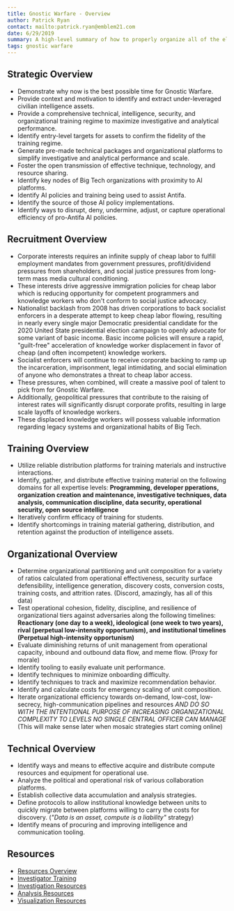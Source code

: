 ```yaml
---
title: Gnostic Warfare - Overview
author: Patrick Ryan
contact: mailto:patrick.ryan@emblem21.com
date: 6/29/2019
summary: A high-level summary of how to properly organize all of the elements of Gnostic Warfare
tags: gnostic warfare
---
```

## Strategic Overview

* Demonstrate why now is the best possible time for Gnostic Warfare.
* Provide context and motivation to identify and extract under-leveraged civilian intelligence assets.
* Provide a comprehensive technical, intelligence, security, and organizational training regime to maximize investigative and analytical performance.
* Identify entry-level targets for assets to confirm the fidelity of the training regime.
* Generate pre-made technical packages and organizational platforms to simplify investigative and analytical performance and scale.
* Foster the open transmission of effective technique, technology, and resource sharing.
* Identify key nodes of Big Tech organizations with proximity to AI platforms.
* Identify AI policies and training being used to assist Antifa.
* Identify the source of those AI policy implementations.
* Identify ways to disrupt, deny, undermine, adjust, or capture operational efficiency of pro-Antifa AI policies.

## Recruitment Overview

* Corporate interests requires an infinite supply of cheap labor to fulfill employment mandates from government pressures, profit/dividend pressures from shareholders, and social justice pressures from long-term mass media cultural conditioning.
* These interests drive aggressive immigration policies for cheap labor which is reducing opportunity for competent programmers and knowledge workers who don't conform to social justice advocacy.
* Nationalist backlash from 2008 has driven corporations to back socialist enforcers in a desperate attempt to keep cheap labor flowing, resulting in nearly every single major Democratic presidential candidate for the 2020 United State presidential election campaign to openly advocate for some variant of basic income.  Basic income policies will ensure a rapid, "guilt-free" acceleration of knowledge worker displacement in favor of cheap (and often incompetent) knowledge workers.
* Socialist enforcers will continue to receive corporate backing to ramp up the incarceration, imprisonment, legal intimidating, and social elimination of anyone who demonstrates a threat to cheap labor access.
* These pressures, when combined, will create a massive pool of talent to pick from for Gnostic Warfare.
* Additionally, geopolitical pressures that contribute to the raising of interest rates will significantly disrupt corporate profits, resulting in large scale layoffs of knowledge workers.
* These displaced knowledge workers will possess valuable information regarding legacy systems and organizational habits of Big Tech.

## Training Overview

* Utilize reliable distribution platforms for training materials and instructive interactions.
* Identify, gather, and distribute effective training material on the following domains for all expertise levels: **Programming, developer pperations, organization creation and maintenance, investigative techniques, data analysis, communication discipline, data security, operational security, open source intelligence**
* Iteratively confirm efficacy of training for students.
* Identify shortcomings in training material gathering, distribution, and retention against the production of intelligence assets.

## Organizational Overview 

* Determine organizational partitioning and unit composition for a variety of ratios calculated from operational effectiveness, security surface defensibility, intelligence generation, discovery costs, conversion costs, training costs, and attrition rates.  (Discord, amazingly, has all of this data)
* Test operational cohesion, fidelity, discipline, and resilience of organizational tiers against adversaries along the following timelines: **Reactionary (one day to a week), ideological (one week to two years), rival (perpetual low-intensity opportunism), and institutional timelines (Perpetual high-intensity opportunism)**
* Evaluate diminishing returns of unit management from operational capacity, inbound and outbound data flow, and meme flow. (Proxy for morale)
* Identify tooling to easily evaluate unit performance.
* Identify techniques to minimize onboarding difficulty.
* Identify techniques to track and maximize recommendation behavior.
* Identify and calculate costs for emergency scaling of unit composition.
* Iterate organizational efficiency towards on-demand, low-cost, low-secrecy, high-communication pipelines and resources *AND DO SO WITH THE INTENTIONAL PURPOSE OF INCREASING ORGANIZATIONAL COMPLEXITY TO LEVELS NO SINGLE CENTRAL OFFICER CAN MANAGE* (This will make sense later when mosaic strategies start coming online)

## Technical Overview 

* Identify ways and means to effective acquire and distribute compute resources and equipment for operational use.
* Analyze the political and operational risk of various collaboration platforms.
* Establish collective data accumulation and analysis strategies.
* Define protocols to allow institutional knowledge between units to quickly migrate between platforms willing to carry the costs for discovery. (*"Data is an asset, compute is a liability"* strategy)
* Identify means of procuring and improving intelligence and communication tooling.

## Resources

* [Resources Overview](/2019/06/29/Gnostic-Warfare--Resources-Overview/)
* [Investigator Training](/2019/06/29/Gnostic-Warfare--Investigator-Training/)
* [Investigation Resources](/2019/06/29/Gnostic-Warfare--Investigation-Resources/)
* [Analysis Resources](/2019/06/29/Gnostic-Warfare--Analysis-Resources/)
* [Visualization Resources](/2019/06/29/Gnostic-Warfare--Visualization-Resources/)